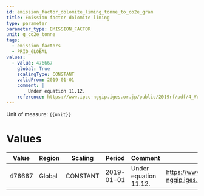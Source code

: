 ```yaml
---
id: emission_factor_dolomite_liming_tonne_to_co2e_gram
title: Emission factor dolomite liming
type: parameter
parameter_type: EMISSION_FACTOR
unit: g_co2e_tonne
tags:
  - emission_factors
  - PRIO_GLOBAL
values:
  - value: 476667
    global: True
    scalingType: CONSTANT
    validFrom: 2019-01-01
    comment: |
        Under equation 11.12.
    reference: https://www.ipcc-nggip.iges.or.jp/public/2019rf/pdf/4_Volume4/19R_V4_Ch11_Soils_N2O_CO2.pdf
---
```



Unit of measure: `{{unit}}`


# Values


| Value | Region | Scaling | Period | Comment | Reference |
|-------|--------|---------|--------|---------|-----------|
| 476667 | Global | CONSTANT | 2019-01-01 | Under equation 11.12. | https://www.ipcc-nggip.iges.or.jp/public/2019rf/pdf/4_Volume4/19R_V4_Ch11_Soils_N2O_CO2.pdf |


